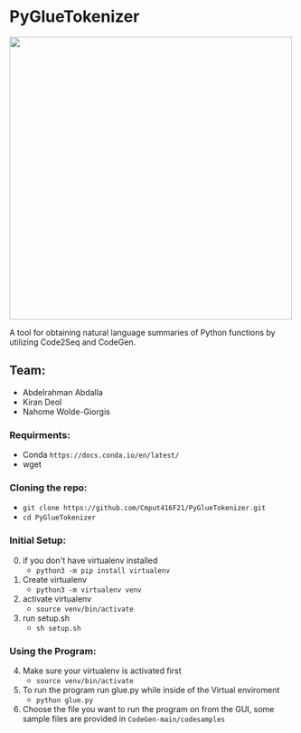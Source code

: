 # PyGlueTokenizer
<img src="https://news.mit.edu/sites/default/files/images/202012/MIT-Coding-Brain-01-press.jpg" width="500">

A tool for obtaining natural language summaries of Python functions by utilizing Code2Seq and CodeGen.

## Team:
- Abdelrahman Abdalla
- Kiran Deol
- Nahome Wolde-Giorgis

### Requirments:
- Conda `https://docs.conda.io/en/latest/`
- wget

### Cloning the repo:
- `git clone https://github.com/Cmput416F21/PyGlueTokenizer.git`
- `cd PyGlueTokenizer`

### Initial Setup:
0. if you don't have virtualenv installed
    - `python3 -m pip install virtualenv`
1. Create virtualenv
    - `python3 -m virtualenv venv`
2. activate virtualenv
    - `source venv/bin/activate`
3. run setup.sh
    - `sh setup.sh`
### Using the Program:
4. Make sure your virtualenv is activated first
    - `source venv/bin/activate`
5. To run the program run glue.py while inside of the Virtual enviroment
    - `python glue.py`
6. Choose the file you want to run the program on from the GUI, some sample files are provided in `CodeGen-main/codesamples`

<!-- This content will not appear in the rendered Markdown
run CodeGen-main/install_env.sh

`sh CodeGen-main/install_env.sh`

install requirments

`pip install -r requirements.txt`

*Use this instead if it gets killed* `pip install --no-cache-dir -r requirements.txt`

download the CodeGen Model

`wget https://dl.fbaipublicfiles.com/transcoder/pre_trained_models/translator_transcoder_size_from_DOBF.pth -P CodeGen-main`

download the Code2Seq Model

```
wget https://s3.amazonaws.com/code2seq/model/java-large/java-large-model.tar.gz -P code2seq
tar -xvzf code2seq/java-large-model.tar.gz -C code2seq
rm code2seq/java-large-model.tar.gz
```
-->
